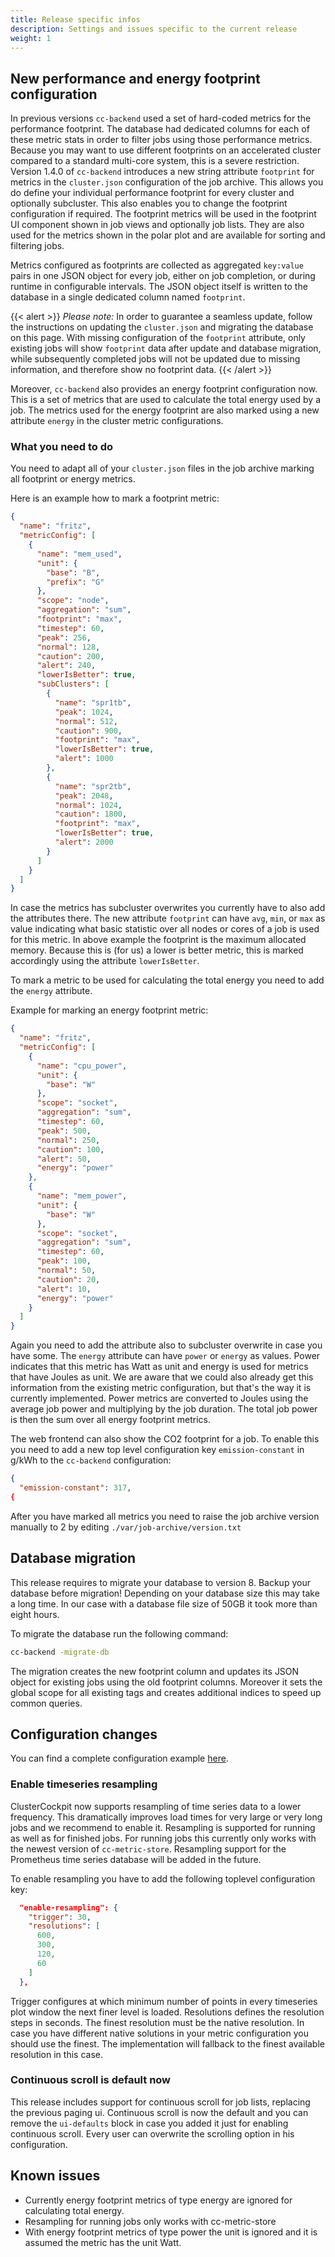 ```yaml
---
title: Release specific infos
description: Settings and issues specific to the current release
weight: 1
---
```


## New performance and energy footprint configuration

In previous versions `cc-backend` used a set of hard-coded metrics for the
performance footprint. The database had dedicated columns for each of these
metric stats in order to filter jobs using those performance metrics.
Because you may want to use different footprints on an accelerated cluster
compared to a standard multi-core system, this is a severe restriction.
Version 1.4.0 of `cc-backend` introduces a new string attribute `footprint` for metrics
in the `cluster.json` configuration of the job archive. This allows you do
define your individual performance footprint for every cluster and optionally
subcluster. This also enables you to change the footprint configuration if required.
The footprint metrics will be used in the footprint UI component
shown in job views and optionally job lists. They are also used for the metrics
shown in the polar plot and are available for sorting and filtering jobs.

Metrics configured as footprints are collected as aggregated `key:value` pairs
in one JSON object for every job, either on job completion, or during runtime in
configurable intervals. The JSON object itself is written to the database
in a single dedicated column named `footprint`.

{{< alert >}}
*Please note:* In order to guarantee a seamless update, follow the
instructions on updating the `cluster.json` and migrating the database on this page.
With missing configuration of the `footprint` attribute, only existing jobs will show
`footprint` data after update and database migration, while subsequently completed jobs
will not be updated due to missing information, and therefore show no footprint data.
{{< /alert >}}

Moreover, `cc-backend` also provides an energy footprint configuration now.
This is a set of metrics that are used to calculate the total energy used by a
job. The metrics used for the energy footprint are also marked using a new
attribute `energy` in the cluster metric configurations.

### What you need to do

You need to adapt all of your `cluster.json` files in the job archive marking
all footprint or energy metrics.

Here is an example how to mark a footprint metric:

```json
{
  "name": "fritz",
  "metricConfig": [
    {
      "name": "mem_used",
      "unit": {
        "base": "B",
        "prefix": "G"
      },
      "scope": "node",
      "aggregation": "sum",
      "footprint": "max",
      "timestep": 60,
      "peak": 256,
      "normal": 128,
      "caution": 200,
      "alert": 240,
      "lowerIsBetter": true,
      "subClusters": [
        {
          "name": "spr1tb",
          "peak": 1024,
          "normal": 512,
          "caution": 900,
          "footprint": "max",
          "lowerIsBetter": true,
          "alert": 1000
        },
        {
          "name": "spr2tb",
          "peak": 2048,
          "normal": 1024,
          "caution": 1800,
          "footprint": "max",
          "lowerIsBetter": true,
          "alert": 2000
        }
      ]
    }
  ]
}
```

In case the metrics has subcluster overwrites you currently have to also add the
attributes there. The new attribute `footprint` can have `avg`, `min`, or `max`
as value indicating what basic statistic over all nodes or cores of a job is
used for this metric. In above example the footprint is the maximum allocated
memory. Because this is (for us) a lower is better metric, this is marked
accordingly using the attribute `lowerIsBetter`.

To mark a metric to be used for calculating the total energy you need to add the
`energy` attribute.

Example for marking an energy footprint metric:

```json
{
  "name": "fritz",
  "metricConfig": [
    {
      "name": "cpu_power",
      "unit": {
        "base": "W"
      },
      "scope": "socket",
      "aggregation": "sum",
      "timestep": 60,
      "peak": 500,
      "normal": 250,
      "caution": 100,
      "alert": 50,
      "energy": "power"
    },
    {
      "name": "mem_power",
      "unit": {
        "base": "W"
      },
      "scope": "socket",
      "aggregation": "sum",
      "timestep": 60,
      "peak": 100,
      "normal": 50,
      "caution": 20,
      "alert": 10,
      "energy": "power"
    }
  ]
}
```

Again you need to add the attribute also to subcluster overwrite in case you
have some. The `energy` attribute can have `power` or `energy` as values. Power
indicates that this metric has Watt as unit and energy is used for metrics that
have Joules as unit. We are aware that we could also already get this
information from the existing metric configuration, but that's the way it is
currently implemented. Power metrics are converted to Joules using the average
job power and multiplying by the job duration. The total job power is then the
sum over all energy footprint metrics.

The web frontend can also show the CO2 footprint for a job. To enable this you
need to add a new top level configuration key `emission-constant` in g/kWh to the
`cc-backend` configuration:

```json
{
  "emission-constant": 317,
{
```

After you have marked all metrics you need to raise the job archive version
manually to 2 by editing `./var/job-archive/version.txt`

## Database migration

This release requires to migrate your database to version 8. Backup your
database before migration! Depending on your database size this may take a long
time. In our case with a database file size of 50GB it took more than eight
hours.

To migrate the database run the following command:

```sh
cc-backend -migrate-db
```

The migration creates the new footprint column and updates its JSON object for
existing jobs using the old footprint columns. Moreover it sets the global
scope for all existing tags and creates additional indices to speed up common
queries.

## Configuration changes

You can find a complete configuration example [here](https://github.com/ClusterCockpit/cc-examples/tree/main/nhr%40fau).

### Enable timeseries resampling

ClusterCockpit now supports resampling of time series data to a lower frequency.
This dramatically improves load times for very large or very long jobs and we
recommend to enable it. Resampling is supported for running as well as for
finished jobs. For running jobs this currently only works with the newest
version of `cc-metric-store`. Resampling support for the Prometheus time series
database will be added in the future.

To enable resampling you have to add the following toplevel configuration key:

```json
  "enable-resampling": {
    "trigger": 30,
    "resolutions": [
      600,
      300,
      120,
      60
    ]
  },
```

Trigger configures at which minimum number of points in every timeseries plot
window the next finer level is loaded. Resolutions defines the resolution steps
in seconds. The finest resolution must be the native resolution. In case you
have different native solutions in your metric configuration you should use the
finest. The implementation will fallback to the finest available resolution in
this case.

### Continuous scroll is default now

This release includes support for continuous scroll for job lists,
replacing the previous paging ui. Continuous scroll is now the default and you
can remove the `ui-defaults` block in case you added it just for enabling
continuous scroll. Every user can overwrite the scrolling option in his
configuration.

## Known issues

- Currently energy footprint metrics of type energy are ignored for calculating
  total energy.
- Resampling for running jobs only works with cc-metric-store
- With energy footprint metrics of type power the unit is ignored and it is
  assumed the metric has the unit Watt.

